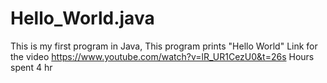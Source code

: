 # Hello_World.java
This is my first program in Java,
This program prints "Hello World"
Link for the video https://www.youtube.com/watch?v=lR_UR1CezU0&t=26s
Hours spent 4 hr
